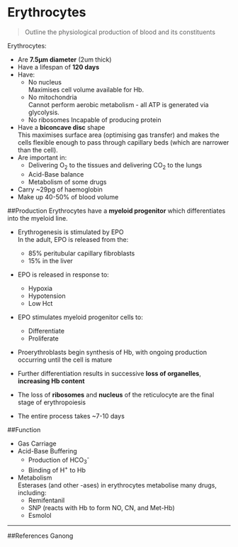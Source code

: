 # Erythrocytes
> Outline the physiological production of blood and its constituents

Erythrocytes:
* Are **7.5μm diameter** (2um thick)
* Have a lifespan of **120 days**
* Have:
    * No nucleus  
    Maximises cell volume available for Hb.
    * No mitochondria  
    Cannot perform aerobic metabolism - all ATP is generated via glycolysis.
    * No ribosomes
    Incapable of producing protein
* Have a **biconcave disc** shape  
This maximises surface area (optimising gas transfer) and makes the cells flexible enough to pass through capillary beds (which are narrower than the cell).
* Are important in:
    * Delivering O<sub>2</sub> to the tissues and delivering CO<sub>2</sub> to the lungs
    * Acid-Base balance
    * Metabolism of some drugs
* Carry ~29pg of haemoglobin
* Make up 40-50% of blood volume

##Production
Erythrocytes have a **myeloid progenitor** which differentiates into the myeloid line.
* Erythrogenesis is stimulated by EPO  
In the adult, EPO is released from the:
  * 85% peritubular capillary fibroblasts
  * 15% in the liver
* EPO is released in response to:
    * Hypoxia
    * Hypotension
    * Low Hct
* EPO stimulates myeloid progenitor cells to:
  * Differentiate
  * Proliferate

* Proerythroblasts begin synthesis of Hb, with ongoing production occurring until the cell is mature
* Further differentiation results in successive **loss of organelles**, **increasing Hb content**
* The loss of **ribosomes** and **nucleus** of the reticulocyte are the final stage of erythropoiesis
* The entire process takes ~7-10 days


##Function
* Gas Carriage
* Acid-Base Buffering
    * Production of HCO<sub>3</sub><sup>-</sup>
    * Binding of H<sup>+</sup> to Hb
* Metabolism  
Esterases (and other -ases) in erythrocytes metabolise many drugs, including:
    * Remifentanil
    * SNP (reacts with Hb to form NO, CN, and Met-Hb)
    * Esmolol

---
##References
Ganong